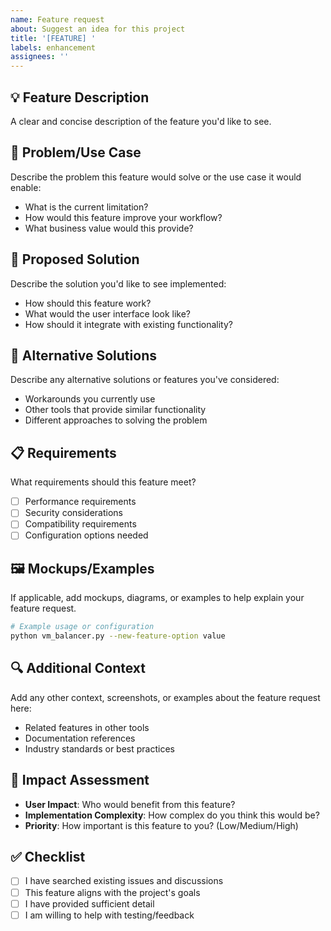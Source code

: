 ```yaml
---
name: Feature request
about: Suggest an idea for this project
title: '[FEATURE] '
labels: enhancement
assignees: ''
---
```


## 💡 Feature Description

A clear and concise description of the feature you'd like to see.

## 🎯 Problem/Use Case

Describe the problem this feature would solve or the use case it would enable:
- What is the current limitation?
- How would this feature improve your workflow?
- What business value would this provide?

## 💭 Proposed Solution

Describe the solution you'd like to see implemented:
- How should this feature work?
- What would the user interface look like?
- How should it integrate with existing functionality?

## 🔄 Alternative Solutions

Describe any alternative solutions or features you've considered:
- Workarounds you currently use
- Other tools that provide similar functionality
- Different approaches to solving the problem

## 📋 Requirements

What requirements should this feature meet?
- [ ] Performance requirements
- [ ] Security considerations
- [ ] Compatibility requirements
- [ ] Configuration options needed

## 🖼️ Mockups/Examples

If applicable, add mockups, diagrams, or examples to help explain your feature request.

```bash
# Example usage or configuration
python vm_balancer.py --new-feature-option value
```

## 🔍 Additional Context

Add any other context, screenshots, or examples about the feature request here:
- Related features in other tools
- Documentation references
- Industry standards or best practices

## 💼 Impact Assessment

- **User Impact**: Who would benefit from this feature?
- **Implementation Complexity**: How complex do you think this would be?
- **Priority**: How important is this feature to you? (Low/Medium/High)

## ✅ Checklist

- [ ] I have searched existing issues and discussions
- [ ] This feature aligns with the project's goals
- [ ] I have provided sufficient detail
- [ ] I am willing to help with testing/feedback 

